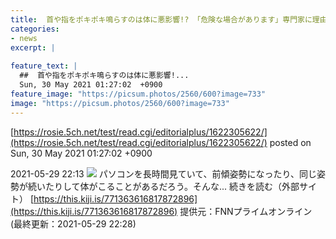 ```yaml
---
title:  首や指をポキポキ鳴らすのは体に悪影響!? 「危険な場合があります」専門家に理由を聞いた  
categories:
- news
excerpt: |
  
feature_text: |
  ##  首や指をポキポキ鳴らすのは体に悪影響!...
  Sun, 30 May 2021 01:27:02  +0900
feature_image: "https://picsum.photos/2560/600?image=733"
image: "https://picsum.photos/2560/600?image=733"
---
```


[https://rosie.5ch.net/test/read.cgi/editorialplus/1622305622/](https://rosie.5ch.net/test/read.cgi/editorialplus/1622305622/)
posted on Sun, 30 May 2021 01:27:02  +0900

<!--more-->

2021-05-29 22:13 ![](https://contents.oricon.co.jp/upimg/article/3/1530/1530198/detail/img400/d2413d7dd2af0d47de4f65056fcc7c62914a3f41624eee714f71cd4dceafbc4f.jpg) パソコンを長時間見ていて、前傾姿勢になったり、同じ姿勢が続いたりして体がこることがあるだろう。そんな... 続きを読む（外部サイト） [https://this.kiji.is/771363616817872896](https://this.kiji.is/771363616817872896) 提供元：FNNプライムオンライン (最終更新：2021-05-29 22:28)
